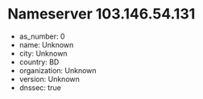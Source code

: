 # Nameserver 103.146.54.131

* as_number: 0
* name: Unknown
* city: Unknown
* country: BD
* organization: Unknown
* version: Unknown
* dnssec: true

